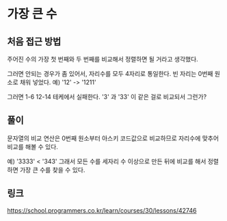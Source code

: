# 가장 큰 수
## 처음 접근 방법
주어진 수의 가장 첫 번째와 두 번째를 비교해서 정렬하면 될 거라고 생각했다.

그러면 안되는 경우가 좀 있어서, 자리수를 모두 4자리로 통일한다. 빈 자리는 0번째 원소로 채워 넣었다. 예) '12' -> '1211'

그러면 1-6 12-14 테케에서 실패한다. '3' 과 '33' 이 같은 걸로 비교되서 그런가?
## 풀이
문자열의 비교 연산은 0번째 원소부터 아스키 코드값으로 비교하므로 자리수에 맞추어 비교를 해볼 수 있다.

예) '3333' < '343'
그래서 모든 수를 세자리 수 이상으로 만든 뒤에 비교를 해서 정렬하면 가장 큰 수를 찾을 수 있다.

## 링크
https://school.programmers.co.kr/learn/courses/30/lessons/42746